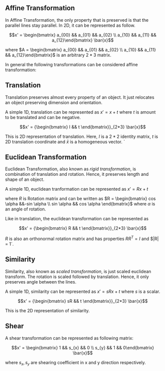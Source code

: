 ## Affine Transformation

In Affine Transformation, the only property that is preserved is that the parallel lines stay parallel.
In 2D, it can be represented as follow.

```math
x' = \begin{bmatrix} a_{00} && a_{01} && a_{02} \\ a_{10} && a_{11} && a_{12}\end{bmatrix} \bar{x}
```

where $A = \begin{bmatrix} a_{00} && a_{01} && a_{02} \\ a_{10} && a_{11} && a_{12}\end{bmatrix}$ is an arbitrary $2 * 3$ matrix. 

In general the following transformations can be considered affine transformation:

## Translation

Translation preserves almost every property of an object. It just relocates an object preserving dimension and orientation.

A simple 1D, translation can be represented as $x' = x + t$ where $t$ is amount to be translated and can be negative.

```math
x' = {\begin{bmatrix} I && t \end{bmatrix}}_{2*3} \bar{x}
```

This is 2D representation of translation. Here, $I$ is a $2*2$ identity matrix, $t$ is 2D translation coordinate and $\bar{x}$ is a homogeneous vector.
`
## Euclidean Transformation

Euclidean Transformation, also known as *rigid transformation*, is combination of translation and rotation. Hence, it preserves length and shape of an object.

A simple 1D, euclidean tranformation can be represented as $x' = Rx + t$ 

where $R$ is Rotation matrix and can be written as  $R = \begin{bmatrix} cos \alpha &&-sin \alpha \\ sin \alpha && cos \alpha \end{bmatrix}$ where $\alpha$ is an angle of rotation.

Like in translation, the euclidean transformation can be represented as
```math
x' = {\begin{bmatrix} R && t \end{bmatrix}}_{2*3} \bar{x}
```
 $R$ is also an orthonormal rotation matrix and has properties $RR^{T} = I$ and $|R| = 1`.

## Similarity

Similarity, also known as *scaled transformation*, is just scaled euclidean transform. The rotation is scaled followed by translation. Hence, it only preserves angle between the lines.

A simple 1D, similarity can be represented as $x' = sRx + t$ where $s$ is a scalar. 

```math
x' = {\begin{bmatrix} sR && t \end{bmatrix}}_{2*3} \bar{x}
```

This is the 2D representation of similarity.

## Shear

A shear transformation can be represented as following matrix:


```math
x' = \begin{bmatrix} 1 && s_{x} && 0 \\ s_{y} && 1 && 0\end{bmatrix} \bar{x}
```

where $s_{x}, s_{y}$ are shearing coefficient in x and y direction respectively.
